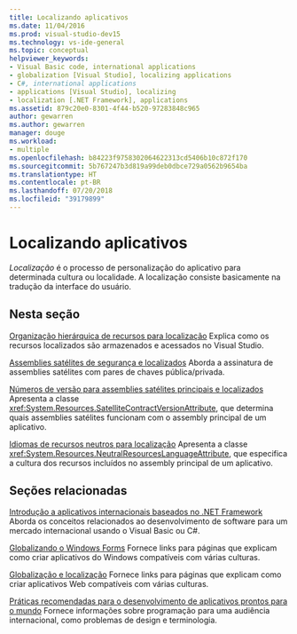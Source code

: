 ```yaml
---
title: Localizando aplicativos
ms.date: 11/04/2016
ms.prod: visual-studio-dev15
ms.technology: vs-ide-general
ms.topic: conceptual
helpviewer_keywords:
- Visual Basic code, international applications
- globalization [Visual Studio], localizing applications
- C#, international applications
- applications [Visual Studio], localizing
- localization [.NET Framework], applications
ms.assetid: 879c20e0-8301-4f44-b520-97283848c965
author: gewarren
ms.author: gewarren
manager: douge
ms.workload:
- multiple
ms.openlocfilehash: b84223f9758302064622313cd5406b10c872f170
ms.sourcegitcommit: 5b767247b3d819a99deb0dbce729a0562b9654ba
ms.translationtype: HT
ms.contentlocale: pt-BR
ms.lasthandoff: 07/20/2018
ms.locfileid: "39179899"
---
```

# <a name="localizing-applications"></a>Localizando aplicativos

*Localização* é o processo de personalização do aplicativo para determinada cultura ou localidade. A localização consiste basicamente na tradução da interface do usuário.

## <a name="in-this-section"></a>Nesta seção
 [Organização hierárquica de recursos para localização](../ide/hierarchical-organization-of-resources-for-localization.md) Explica como os recursos localizados são armazenados e acessados no Visual Studio.

 [Assemblies satélites de segurança e localizados](../ide/security-and-localized-satellite-assemblies.md) Aborda a assinatura de assemblies satélites com pares de chaves pública/privada.

 [Números de versão para assemblies satélites principais e localizados](../ide/version-numbers-for-main-and-localized-satellite-assemblies.md) Apresenta a classe <xref:System.Resources.SatelliteContractVersionAttribute>, que determina quais assemblies satélites funcionam com o assembly principal de um aplicativo.

 [Idiomas de recursos neutros para localização](../ide/neutral-resources-languages-for-localization.md) Apresenta a classe <xref:System.Resources.NeutralResourcesLanguageAttribute>, que especifica a cultura dos recursos incluídos no assembly principal de um aplicativo.

## <a name="related-sections"></a>Seções relacionadas

 [Introdução a aplicativos internacionais baseados no .NET Framework](../ide/introduction-to-international-applications-based-on-the-dotnet-framework.md) Aborda os conceitos relacionados ao desenvolvimento de software para um mercado internacional usando o Visual Basic ou C#.

 [Globalizando o Windows Forms](/dotnet/framework/winforms/advanced/globalizing-windows-forms) Fornece links para páginas que explicam como criar aplicativos do Windows compatíveis com várias culturas.

 [Globalização e localização](http://msdn.microsoft.com/Library/8ef3838e-9d05-4236-9dd0-ceecff9df80d) Fornece links para páginas que explicam como criar aplicativos Web compatíveis com várias culturas.

 [Práticas recomendadas para o desenvolvimento de aplicativos prontos para o mundo](http://msdn.microsoft.com/Library/f08169c7-aad8-4ec3-9a21-9ebd3b89986c) Fornece informações sobre programação para uma audiência internacional, como problemas de design e terminologia.